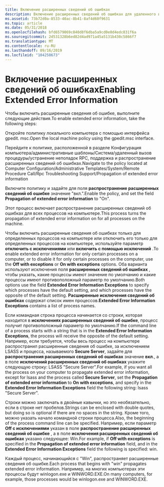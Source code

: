 ```yaml
---
title: Включение расширенных сведений об ошибках
description: Включение расширенных сведений об ошибках для удаленного вызова процедур (RPC).
ms.assetid: 73b72d0a-8533-40ac-8b41-8af4d60f9631
ms.topic: article
ms.date: 05/31/2018
ms.openlocfilehash: bfd6579069c840d8f6dba5a9cd0e0d4edc831f6a
ms.sourcegitcommit: 2d531328b6ed82d4ad971a45a5131b430c5866f7
ms.translationtype: MT
ms.contentlocale: ru-RU
ms.lasthandoff: 09/16/2019
ms.locfileid: "104258673"
---
```

# <a name="enabling-extended-error-information"></a><span data-ttu-id="c50bc-103">Включение расширенных сведений об ошибках</span><span class="sxs-lookup"><span data-stu-id="c50bc-103">Enabling Extended Error Information</span></span>

<span data-ttu-id="c50bc-104">Чтобы включить расширенные сведения об ошибке, выполните следующие действия.</span><span class="sxs-lookup"><span data-stu-id="c50bc-104">To enable extended error information, take the following steps:</span></span>

<span data-ttu-id="c50bc-105">Откройте политику локального компьютера с помощью интерфейса gpedit. msc.</span><span class="sxs-lookup"><span data-stu-id="c50bc-105">Open the local machine policy using the gpedit.msc interface.</span></span>

<span data-ttu-id="c50bc-106">Перейдите к политике, расположенной в разделе Конфигурация компьютера/административные шаблоны/Система/удаленный вызов процедуры/устранение неполадок RPC, поддержка и распространение расширенных сведений об ошибках.</span><span class="sxs-lookup"><span data-stu-id="c50bc-106">Navigate to the policy located at Computer Configuration/Administrative Templates/System/Remote Procedure Call/Rpc Troubleshooting Support/Propagation of extended error information</span></span>

<span data-ttu-id="c50bc-107">Включите политику и задайте для поля **распространение расширенных сведений об ошибке** значение "вкл.".</span><span class="sxs-lookup"><span data-stu-id="c50bc-107">Enable the policy, and set the field **Propagation of extended error information** to "On".</span></span>

<span data-ttu-id="c50bc-108">Этот процесс включает распространение расширенных сведений об ошибках для всех процессов на компьютере.</span><span class="sxs-lookup"><span data-stu-id="c50bc-108">This process turns the propagation of extended error information on for all processes on the machine.</span></span>

<span data-ttu-id="c50bc-109">Чтобы включить расширенные сведения об ошибках только для определенных процессов на компьютере или отключить его только для определенных процессов на компьютере, используйте параметр **отключить с исключениями** или **включить с помощью исключений** .</span><span class="sxs-lookup"><span data-stu-id="c50bc-109">To enable extended error information for only certain processes on a computer, or to disable it for only certain processes on the computer, use the **Off with exceptions** or **On with exceptions** options.</span></span> <span data-ttu-id="c50bc-110">Оба варианта используют исключения поля **расширенных сведений об ошибках** , чтобы указать, какие процессы имеют значение по умолчанию и какие процессы имеют противоположный параметр по умолчанию.</span><span class="sxs-lookup"><span data-stu-id="c50bc-110">Both options use the field **Extended Error Information Exceptions** to specify which processes have the default setting, and which processes have the opposite of the default setting.</span></span> <span data-ttu-id="c50bc-111">**Расширенные исключения сведений об ошибках** содержат список имен процессов.</span><span class="sxs-lookup"><span data-stu-id="c50bc-111">**Extended Error Information Exceptions** contains a list of process names.</span></span>

<span data-ttu-id="c50bc-112">Если командная строка процесса начинается со строки, которая находится в **исключениях расширенных сведений об ошибке**, процесс получит противоположный параметр по умолчанию.</span><span class="sxs-lookup"><span data-stu-id="c50bc-112">If the command line of a process starts with a string that is in the **Extended Error Information Exceptions**, the process will receive the opposite of the default setting.</span></span> <span data-ttu-id="c50bc-113">Например, если требуется, чтобы весь процесс на компьютере распространил расширенные сведения об ошибке, за исключением LSASS и процесса, называемого **Secure Server**, задайте для **распространения расширенных сведений об ошибках** значение **вкл**., а в поле **исключений расширенных сведений об ошибках** укажите следующую строку: LSASS "Secure Server".</span><span class="sxs-lookup"><span data-stu-id="c50bc-113">For example, if you want all the process on your computer to propagate extended error information, except for lsass and the process called **Secure Server**, set the **Propagation of extended error information** to **On with exceptions**, and specify in the **Extended Error Information Exceptions** field the following string: lsass "Secure Server".</span></span>

<span data-ttu-id="c50bc-114">Строки можно заключать в двойные кавычки, но это необязательно, если в строке нет пробелов.</span><span class="sxs-lookup"><span data-stu-id="c50bc-114">Strings can be enclosed with double quotes, but doing so is optional if there are no spaces in the string.</span></span> <span data-ttu-id="c50bc-115">Кроме того, можно указать начало командной строки процесса.</span><span class="sxs-lookup"><span data-stu-id="c50bc-115">Also, the beginning of the process command line can be specified.</span></span> <span data-ttu-id="c50bc-116">Например, если параметр **Off с исключениями** указан в поле **распространение расширенных сведений об ошибке** , а в поле **исключения расширенных сведений об ошибках** указано следующее: Win.</span><span class="sxs-lookup"><span data-stu-id="c50bc-116">For example, if **Off with exceptions** is specified in the **Propagation of extended error information** field, and in the **Extended Error Information Exceptions** field the following is specified: win.</span></span>

<span data-ttu-id="c50bc-117">Каждый процесс, начинающийся с "Win", распространяет расширенные сведения об ошибке.</span><span class="sxs-lookup"><span data-stu-id="c50bc-117">Each process that begins with "win" propagates extended error information.</span></span> <span data-ttu-id="c50bc-118">Например, на многих компьютерах эти процессы будут winlogon.exe и WINWORD.EXE.</span><span class="sxs-lookup"><span data-stu-id="c50bc-118">On many computers, for example, those processes would be winlogon.exe and WINWORD.EXE.</span></span>

 

 




